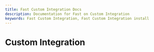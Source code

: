 ```yaml
---
title: Fast Custom Integration Docs
description: Documentation for Fast on Custom Integration
keywords: Fast Custom Integration, Fast Custom Integration install
---
```


# Custom Integration
